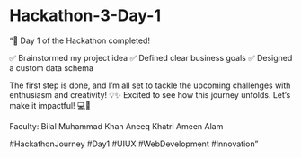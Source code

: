 # Hackathon-3-Day-1
“🚀 Day 1 of the Hackathon completed!

✅ Brainstormed my project idea
✅ Defined clear business goals
✅ Designed a custom data schema

The first step is done, and I’m all set to tackle the upcoming challenges with enthusiasm and creativity! 💡✨ Excited to see how this journey unfolds. Let’s make it impactful! 💻💼

Faculty:
Bilal Muhammad Khan 
Aneeq Khatri 
Ameen Alam 

#HackathonJourney #Day1 #UIUX #WebDevelopment #Innovation”
